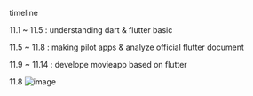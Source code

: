 timeline

11.1 ~ 11.5 : understanding dart & flutter basic

11.5 ~ 11.8 : making pilot apps & analyze official flutter document

11.9 ~ 11.14 : develope movieapp based on flutter


11.8
![image](https://user-images.githubusercontent.com/53465675/200480143-cc67078f-eb5f-459a-8351-4ecd5a9d44b1.png)


